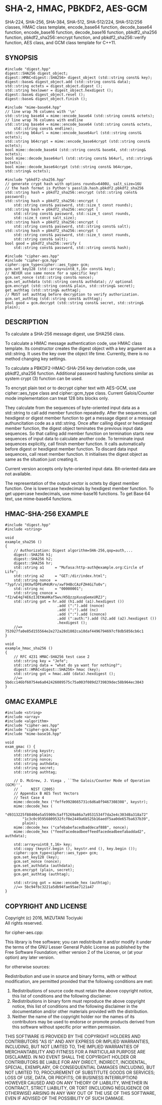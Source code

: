 SHA-2, HMAC, PBKDF2, AES-GCM
==========================

SHA-224, SHA-256, SHA-384, SHA-512, SHA-512/224, SHA-512/256 classes,
HMAC class template,
encode\_base64 function, decode\_base64 function,
encode\_base16 function, decode\_base16 function,
pbkdf2\_sha256 function,
pbkdf2\_sha256::encrypt function, and pbkdf2\_sha256::verify function,
AES class, and GCM class template
for C++11.

SYNOPSIS
--------

    #include "digest.hpp"
    digest::SHA256 digest_object;
    digest::HMAC<digest::SHA256> digest_object (std::string const& key);
    digest::base& digest_object.add (std::string const& data);
    std::string octets = digest_object.digest ();
    std::string hexlower = digest_object.hexdigest ();
    digest::base& digest_object.reset ();
    digest::base& digest_object.finish ();

    #include "mime-base64.hpp"
    // line wrap 76 columns with '\n'
    std::string base64 = mime::encode_base64 (std::string const& octets);
    // line wrap 76 columns with endline
    std::string base64 = mime::encode_base64 (std::string const& octets,
        std::string const& endline);
    std::string b64url = mime::encode_base64url (std::string const& octets);
    std::string b64crypt = mime::encode_base64crypt (std::string const& octets);
    bool mime::decode_base64 (std::string const& base64, std::string& octets);
    bool mime::decode_base64url (std::string const& b64url, std::string& octets);
    bool mime::decode_base64crypt (std::string const& b64crype, std::string& octets);

    #include "pbkdf2-sha256.hpp"
    // generate crypt hash with options rounds=6400U, salt_size=16U
    // the hash format is Python's passlib.hash.pbkdf2.pbkdf2_sha256
    std::string hash = pbkdf2_sha256::encrypt (std::string const& password);
    std::string hash = pbkdf2_sha256::encrypt (
        std::string const& password, std::size_t const rounds);
    std::string hash = pbkdf2_sha256::encrypt (
        std::string const& password, std::size_t const rounds,
        std::size_t const salt_size);
    std::string hash = pbkdf2_sha256::encrypt (
        std::string const& password, std::string const& salt);
    std::string hash = pbkdf2_sha256::encrypt (
        std::string const& password, std::size_t const rounds,
        std::string const& salt);
    bool good = pbkdf2_sha256::verify (
        std::string const& password, std::string const& hash);

    #include "cipher-aes.hpp"
    #include "cipher-gcm.hpp"
    cipher::gcm_type<cipher::aes_type> gcm;
    gcm.set_key128 (std::array<uint8_t,16> const& key);
    // NEVER use same nonce for a specific key!
    gcm.set_nonce (std::string const& nonce);
    gcm.set_authdata (std::string const& authdata); // optional
    gcm.encrypt (std::string const& plain, std::string& secret);
    get_authtag (std::string& authtag);
    // MUST set authtag before decryption to verify authorization.
    gcm.set_authtag (std::string const& authtag);
    bool good = gcm.decrypt (std::string const& secret, std::string& plain);

DESCRIPTION
-----------

To calculate a SHA-256 message digest, use SHA256 class.

To calculate a HMAC message authentication code, use HMAC class
template. Its constructor creates the digest object with
a key argument as a std::string. It uses the key over the
object life time. Currently, there is no method changing key
settings.

To calculate a PBKDF2-HMAC-SHA-256 key derivation code,
use pbkdf2_sha256 function. Additional password hashing
functions similar as system crypt (3) function can be used.

To encrypt plain text or to decrypt cipher text with AES-GCM,
use cipher::aes\_type class and cipher::gcm\_type class.
Current Galois/Counter mode implementation can treat
128 bits blocks only.

They calculate from the sequences of byte-oriented input data
as a std::string to call add member function repeatedly.
After the sequences, call hexdigest or digest member function
to get a message digest or a message authuncitation code
as a std::string. Once after calling digest or hexdigest member
function, the digest object teminates the previous input data
sequences. So that calling add member function on termination
starts new sequences of input data to calculate another code.
To terminate input sequences explicitly, call finish member
function. It calls automatically before digest or hexdigest
member function. To discard data input sequences, call reset
member function. It initialises the digest object as same as
the situation just creating it.

Current version accepts only byte-oriented input data.
Bit-oriented data are not available.

The representation of the output vector is octets by digest
member function. One is lowercase hexdecimals by hexdigest
member function. To get uppercase hexdecimals, use mime-base16
functions. To get Base 64 text, use mime-base64 functions.

HMAC-SHA-256 EXAMPLE
------------------

    #include "digest.hpp"
    #include <string>
    
    void
    example_sha256 ()
    {
        // Authorization: Digest algorithm=SHA-256,qop=auth,...
        digest::SHA256 h1;
        digest::SHA256 h2;
        digest::SHA256 hr;
        std::string a1     = "Mufasa:http-auth@example.org:Circle of Life";
        std::string a2     = "GET:/dir/index.html";
        std::string nonce  = "7ypf/xlj9XXwfDPEoM4URrv/xwf94BcCAzFZH4GiTo0v";
        std::string nc     = "00000001";
        std::string cnonce = "f2/wE4q74E6zIJEtWaHKaf5wv/H5QzzpXusqGemxURZJ";
        std::string got = hr.add (h1.add (a1).hexdigest ())
                            .add (":").add (nonce)
                            .add (":").add (nc)
                            .add (":").add (cnonce)
                            .add (":auth:").add (h2.add (a2).hexdigest ())
                            .hexdigest ();
        //=> 753927fa0e85d155564e2e272a28d1802ca10daf4496794697cf8db5856cb6c1
    }

    void
    example_hmac_sha256 ()
    {
        // RFC 4231 HMAC-SHA256 test case 2
        std::string key = "Jefe";
        std::string data = "what do ya want for nothing?";
        digest::HMAC<digest::SHA256> hmac (key);
        std::string got = hmac.add (data).hexdigest ();
        //=> 5bdcc146bf60754e6a042426089575c75a003f089d2739839dec58b964ec3843
    }

GMAC EXAMPLE
----------

    #include <string>
    #include <array>
    #include <algorithm>
    #include "cipher-aes.hpp"
    #include "cipher-gcm.hpp"
    #include "mime-base16.hpp"

    void
    exam_gmac () {
        std::string keystr;
        std::string plain;
        std::string nonce;
        std::string authdata;
        std::string secret;
        std::string authtag;

        // D. McGrew, J. Viega , ``The Galois/Counter Mode of Operation (GCM)'',
        //      NIST (2005)
        // Appendix B AES Test Vectors
        // Test Case 4
        mime::decode_hex ("feffe9928665731c6d6a8f9467308308", keystr);
        mime::decode_hex (
            "d9313225f88406e5a55909c5aff5269a86a7a9531534f7da2e4c303d8a318a72"
            "1c3c0c95956809532fcf0e2449a6b525b16aedf5aa0de657ba637b39",
            plain);
        mime::decode_hex ("cafebabefacedbaddecaf888", nonce);
        mime::decode_hex ("feedfacedeadbeeffeedfacedeadbeefabaddad2", authdata);

        std::array<uint8_t,16> key;
        std::copy (keystr.begin (), keystr.end (), key.begin ());
        cipher::gcm_type<cipher::aes_type> gcm;
        gcm.set_key128 (key);
        gcm.set_nonce (nonce);
        gcm.set_authdata (authdata);
        gcm.encrypt (plain, secret);
        gcm.get_authtag (authtag);

        std::string got = mime::encode_hex (authtag);
        //=> 5bc94fbc3221a5db94fae95ae7121a47
    }

COPYRIGHT AND LICENSE
---------------------

Copyright (c) 2016, MIZUTANI Tociyuki  
All rights reserved.

for cipher-aes.cpp:

This library is free software; you can redistribute it and/or
modify it under the terms of the GNU Lesser General Public
License as published by the Free Software Foundation; either
version 2 of the License, or (at your option) any later version.

for otherwise sources:

Redistribution and use in source and binary forms, with or without
modification, are permitted provided that the following conditions are met:

 1. Redistributions of source code must retain the above copyright notice,
    this list of conditions and the following disclaimer.
 2. Redistributions in binary form must reproduce the above copyright
    notice, this list of conditions and the following disclaimer in the
    documentation and/or other materials provided with the distribution.
 3. Neither the name of the copyright holder nor the names of its
    contributors may be used to endorse or promote products derived from
    this software without specific prior written permission.

THIS SOFTWARE IS PROVIDED BY THE COPYRIGHT HOLDERS AND CONTRIBUTORS
"AS IS" AND ANY EXPRESS OR IMPLIED WARRANTIES, INCLUDING, BUT NOT
LIMITED TO, THE IMPLIED WARRANTIES OF MERCHANTABILITY AND FITNESS FOR
A PARTICULAR PURPOSE ARE DISCLAIMED. IN NO EVENT SHALL THE COPYRIGHT
HOLDER OR CONTRIBUTORS BE LIABLE FOR ANY DIRECT, INDIRECT, INCIDENTAL,
SPECIAL, EXEMPLARY, OR CONSEQUENTIAL DAMAGES (INCLUDING, BUT NOT LIMITED
TO, PROCUREMENT OF SUBSTITUTE GOODS OR SERVICES; LOSS OF USE, DATA, OR
PROFITS; OR BUSINESS INTERRUPTION) HOWEVER CAUSED AND ON ANY THEORY OF
LIABILITY, WHETHER IN CONTRACT, STRICT LIABILITY, OR TORT (INCLUDING
NEGLIGENCE OR OTHERWISE) ARISING IN ANY WAY OUT OF THE USE OF THIS
SOFTWARE, EVEN IF ADVISED OF THE POSSIBILITY OF SUCH DAMAGE.
